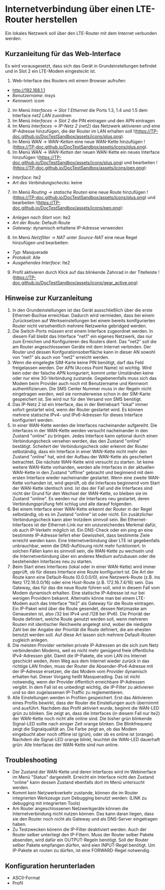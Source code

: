 # Internetverbindung über einen LTE-Router herstellen

Ein lokales Netzwerk soll über den LTE-Router mit dem Internet verbunden werden.

## Kurzanleitung für das Web-Interface

Es wird vorausgesetzt, dass sich das Gerät in Grundeinstellungen befindet und in Slot 2 ein LTE-Modem eingesteckt ist.

1. Web-Interface des Routers mit einem Browser aufrufen:
 * http://192.168.1.1
 * *Benutzername*: insys
 * *Kennwort*: icom
2. Im Menü *Interfaces* -> *Slot 1 Ethernet* die Ports 1.3, 1.4 und 1.5 dem Interface *net2 LAN* zuordnen
3. Im Menü *Interfaces* -> *Slot 2* die PIN eintragen und den APN eintragen
4. Im Menü *Interfaces* -> *IP-Netz 2 (net2)* das Netzwerk aktivieren und eine IP-Adresse hinzufügen, die der Router im LAN erhalten soll !(https://TP-doc.github.io/DocTestSandbox/assets/icons/plus.png).
5. Im Menü *WAN* -> *WAN-Ketten* eine neue WAN-Kette hinzufügen !(https://TP-doc.github.io/DocTestSandbox/assets/icons/plus.png).
6. Im Menü *WAN* -> *WAN-Ketten* der neuen WAN-Kette ein neues Interface hinzufügen !(https://TP-doc.github.io/DocTestSandbox/assets/icons/plus.png) und bearbeiten !(https://TP-doc.github.io/DocTestSandbox/assets/icons/pen.png):
 * *Interface*: lte2
 * *Art des Verbindungschecks*: keine
7. Im Menü *Routing -> statische Routen* eine neue Route hinzufügen !(https://TP-doc.github.io/DocTestSandbox/assets/icons/plus.png) und bearbeiten !(https://TP-doc.github.io/DocTestSandbox/assets/icons/pen.png):
 * *Anlegen nach Start von*: lte2
 * *Art der Route*: Default-Route
 * *Gateway*: dynamisch erhaltene IP-Adresse verwenden
8. Im Menü *Netzfilter* -> *NAT* unter *Source-NAT* eine neue Regel hinzufügen und bearbeiten:
 * *Typ*: Masquerade
 * *Protokoll*: Alle
 * *Ausgehendes Interface*: lte2
9. Profil aktivieren durch Klick auf das blinkende Zahnrad in der Titelleiste !(https://TP-doc.github.io/DocTestSandbox/assets/icons/gear_active.png)

## Hinweise zur Kurzanleitung

1. In den Grundeinstellungen ist das Gerät ausschließlich über die erste Ethernet-Buchse erreichbar. Dadurch wird vermieden, dass bei einem Zurücksetzen auf Werkseinstellungen bei einem bereits konifgurierten Router nicht versehentlich mehrere Netzwerke gebridged werden.
2. Die Switch-Ports müssen erst einem Interface zugeordnet werden. In diesem Fall bleibt das Interface "net1" ein eigenes Netzwerk, das nur zum Erreichen und Konfigurieren des Routers dient. Das "net2" soll die am Router angeschlossenen Geräte mit dem Internet verbinden. Der Router und dessen Konfgurationsoberfläche kann in dieser AN sowohl von "net1" als auch von "net2" erreicht werden.
3. Wenn die eingelegte SIM-Karte keine PIN benötigt, darf das Feld freigelassen werden. Der APN (Access Point Name) ist wichtig. Wird kein oder der falsche APN koniguriert, kommt unter Umständen keine oder nur eine 3G-Verbindung zustande. Gegebenenfalls muss sich das Modem beim Provider auch noch mit Benutzername und Kennwort authentifizieruen. Die SMS Center Nummer muss in der Regeln nicht eingetragen werden, weil sie normalerweise schon in der SIM-Karte gespeichert ist. Sie wird nur für den Versand von SMS benötigt.
4. Das IP-Netz 2 ist ein Interface, das in der Betriebsart "lokal" immer sofort gestartet wird, wenn der Router gestartet wird. Es können mehrere statische IPv4- und IPv6-Adressen für dieses Interface konfiguriert werden.
5. In einer WAN-Kette werden die Interfaces nacheinander aufgereiht. Die Interfaces in der WAN-Kette werden versucht nacheinander in den Zustand "online" zu bringen. Jedes Interface kann optional durch einen Verbindungscheck versehen werden, das den Zustand "online" bestätigt. Scheitert der Verbindungscheck oder erkennt der Router selbständig, dass ein Interface in einer WAN-Kette nicht mehr den Zustand "online" hat, wird der Aufbau der WAN-Kette als gescheitert betrachtet. Die nächste WAN-Kette wird versucht zu starten. Ist keine weitere WAN-Kette vorhanden, werden alle Interfaces in der aktuellen WAN-Kette in den Zustand "offline" gebracht und beginnend mit dem ersten Interface wieder nacheinander gestartet. Wenn eine zweite WAN-Kette vorhanden ist, wird geprüft, ob die Interfaces beginnend vom Start der WAN-Kette identisch sind. Ist das der Fall und die Interfaces sind nicht der Grund für den Wechsel der WAN-Kette, so bleiben sie im Zustand "online". Es werden nur die Interfaces neu gestartet, deren Verbindungsprüfung fehl schlug und alle darauf folgenden.
6. Bei einem Interface einer WAN-Kette erkennt der Router in der Regel selbständig, ob es im Zustand "online" ist oder nicht. Ein zusätzlicher Verbindungscheck kann aber trotzdem sinnvoll sein. Bei Ethernet-Interfaces ist der Ethernet-Link nur ein unzureichendes Merkmal dafür, ob auch IP-Verkehr möglich ist. Ein DNS-Check oder ein ping an eine bestimmte IP-Adresse liefert eher Gewissheit, dass bestimmte Ziele erreicht werden kann. Eine Internetverbindung über LTE ist gegebenfalls unbrauchbar, wenn die DNS-Auflösung nicht mehr funktioniert. In solchen Fällen kann es sinnvoll sein, die WAN-Kette zu wechseln und die Internetverbindung über ein anderes Medium aufzubauen oder die bestehenden Interfaces neu zu starten.
7. Beim Start eines Interfaces (lokal oder in einer WAN-Kette) wird immer geprüft, ob für dieses Interface eine Route konfiguriert ist. Die Art der Route kann eine Default-Route (0.0.0.0/0), eine Netzwerk-Route (z.B. ins Netz 172.16.0.0/16) oder eine Host-Route (z.B. 172.16.7.4/16) sein. Das Gateway, das für das die neue Route führen soll, wird in diesem Fall vom Modem dynamisch erhalten. Eine statische IP-Adresse ist nur bei wenigen Providern bekannt. Alternativ könne man bei einem LTE-Modem auch das Interface "lte2" als Gateway für die Route eintragen. Ein IP-Paket wird über die Route gesendet, dessen Netzmaske am Genauesten ist, also /32 bei IPv4 und /128 bei IPv6). Die Prioriät der Route definiert, welche Route genutzt werden soll, wenn mehreren Routen mit identischer Reichweite angelegt sind, wobei die niedigste Zahl bei der Angabe der Priorität die Route definiert, die am ehesten benutzt werden soll. Auf diese Art lassen sich mehrere Default-Routen zugleich anlegen.
8. Die meisten Provider verteilen private IP-Adressen an die sich zum Netz verbindenden Modems, weil es nicht mehr genügend freie öffentliche IPv4-Adressen gibt. Damit die IP-Pakete, die vom LAN ins Internet geschickt weden, ihren Weg aus dem Internet wieder zurück in das richtige LAN finden, muss der Router die Absender-IPv4-Adresse mit der IP-Adresse ersetzen, die das Modem vom Provider dynamisch erhalten hat. Dieser Vorgang heißt Masquerading. Das ist nicht notwendig, wenn der Provider öffentlich erreichbare IP-Adressen vergibt. In dem Fall ist es unbedingt wichtig, die IP-Filter zu aktivieren und so den zugelassenen IP-Traffic zu reglementieren.
9. Alle Einstellungen werden in Profilen gespeichert. Erst das Aktivieren eines Profils bewirkt, dass der Router die Einstellungen auch übernimmt und ausführt.
    Nachdem das Profil aktiviert wurde, beginnt die WAN-LED grün zu blinken. Sie zeigt an, dass die Interfaces (in diesem Fall nur lte2) der WAN-Kette noch nicht alle online sind.
    Die bisher grün blinkende Signal-LED sollte nach einiger Zeit orange blinken. Die Blinkfrequenz zeigt die Signalqualität an. Die Farbe zeigt an, ob das Modem eingebucht aber noch offline ist (grün), oder ob es online ist (orange).
    Nachdem die Signal-LED orange blinkt, leuchtet die WAN-LED dauerhaft grün: Alle Interfaces der WAN-Kette sind nun online.

## Troubleshooting

* Der Zustand der WAN-Kette und deren Interfaces wird im Webinerface im Menü "Status" dargestellt. Erreicht ein Interface nicht den Zustand "online" kann dessen Zustand ebenfalls dort im Menü untersucht werden.
* Kommt kein Netzwerkverkehr zustande, können die im Router integrierten Werkzeuge zum Debugging benutzt werden: (LINK zu debugging mit integrierten Tools)
* Am Router angeschlossenen Netzwerkgeräte können die Internetverbindung nicht nutzen können. Das kann daran liegen, dass sie den Router noch nicht als Gateway und als DNS-Server eingetragen haben.
* Zu Testzwecken könenn die IP-Filter deaktiviert werden. Auch der Router selber unterliegt den IP-Filtern. Muss der Router selber Pakete absenden, wird dafür ein OUTPUT-Regeln benötigt. Soll der Router selber Pakete empfangen dürfen, wird eien INPUT-Regel benötigt. Um IP-Pakete an routen zu dürfen, ist eine FORWARD-Regel notwendig.

## Konfiguration herunterladen

* ASCII-Format
* Profil
